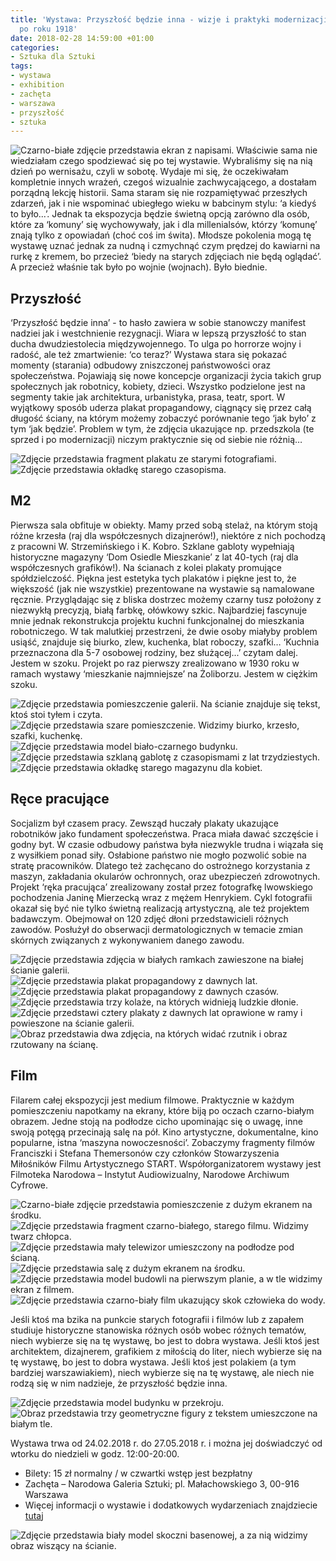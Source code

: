```yaml
---
title: 'Wystawa: Przyszłość będzie inna - wizje i praktyki modernizacji społecznych
  po roku 1918'
date: 2018-02-28 14:59:00 +01:00
categories:
- Sztuka dla Sztuki
tags:
- wystawa
- exhibition
- zachęta
- warszawa
- przyszłość
- sztuka
---
```


![Czarno-białe zdjęcie przedstawia ekran z napisami.](https://assets2.ello.co/uploads/asset/attachment/7244948/ello-optimized-b6208cdf.jpg)
<olela-narrative>
Właściwie sama nie wiedziałam czego spodziewać się po tej wystawie. Wybraliśmy się na nią dzień po wernisażu, czyli w sobotę. Wydaje mi się, że oczekiwałam kompletnie innych wrażeń, czegoś wizualnie zachwycającego, a dostałam porządną lekcję historii. Sama staram się nie rozpamiętywać przeszłych zdarzeń, jak i nie wspominać ubiegłego wieku w babcinym stylu: ‘a kiedyś to było...’. Jednak ta ekspozycja będzie świetną opcją zarówno dla osób, które za ‘komuny’ się wychowywały, jak i dla millenialsów, którzy ‘komunę’ znają tylko z opowiadań (choć coś im świta). Młodsze pokolenia mogą tę wystawę uznać jednak za nudną i czmychnąć czym prędzej do kawiarni na rurkę z kremem, bo przecież ‘biedy na starych zdjęciach nie będą oglądać’. A przecież właśnie tak było po wojnie (wojnach). Było biednie.
</olela-narrative>


## Przyszłość

‘Przyszłość będzie inna’ - to hasło zawiera w sobie stanowczy manifest nadziei jak i westchnienie rezygnacji. Wiara w lepszą przyszłość to stan ducha dwudziestolecia międzywojennego. To ulga po horrorze wojny i radość, ale też zmartwienie: ‘co teraz?’ Wystawa stara się pokazać momenty (starania) odbudowy zniszczonej państwowości oraz społeczeństwa. Pojawiają się nowe koncepcje organizacji życia takich grup społecznych jak robotnicy, kobiety, dzieci. Wszystko podzielone jest na segmenty takie jak architektura, urbanistyka, prasa, teatr, sport. W wyjątkowy sposób uderza plakat propagandowy, ciągnący się przez całą długość ściany, na którym możemy zobaczyć porównanie tego ‘jak było’ z tym ‘jak będzie’. Problem w tym, że zdjęcia ukazujące np. przedszkola (te sprzed i po modernizacji) niczym praktycznie się od siebie nie różnią…

![Zdjęcie przedstawia fragment plakatu ze starymi fotografiami.](https://assets1.ello.co/uploads/asset/attachment/7244906/ello-optimized-9a925292.jpg)
![Zdjęcie przedstawia okładkę starego czasopisma.](https://assets0.ello.co/uploads/asset/attachment/7244918/ello-optimized-25e18827.jpg)

## M2

Pierwsza sala obfituje w obiekty. Mamy przed sobą stelaż, na którym stoją różne krzesła (raj dla współczesnych dizajnerów!), niektóre z nich pochodzą z pracowni W. Strzemińskiego i K. Kobro. Szklane gabloty wypełniają historyczne magazyny ‘Dom Osiedle Mieszkanie’ z lat 40-tych (raj dla współczesnych grafików!). Na ścianach z kolei plakaty promujące spółdzielczość. Piękna jest estetyka tych plakatów i piękne jest to, że większość (jak nie wszystkie) prezentowane na wystawie są namalowane ręcznie. Przyglądając się z bliska dostrzec możemy czarny tusz położony z niezwykłą precyzją, białą farbkę, ołówkowy szkic. Najbardziej fascynuje mnie jednak rekonstrukcja projektu kuchni funkcjonalnej do mieszkania robotniczego. W tak malutkiej przestrzeni, że dwie osoby miałyby problem usiąść, znajduje się biurko, zlew, kuchenka, blat roboczy, szafki… ‘Kuchnia przeznaczona dla 5-7 osobowej rodziny, bez służącej...’ czytam dalej. Jestem w szoku. Projekt po raz pierwszy zrealizowano w 1930 roku w ramach wystawy ‘mieszkanie najmniejsze’ na Żoliborzu. Jestem w ciężkim szoku.

![Zdjęcie przedstawia pomieszczenie galerii. Na ścianie znajduje się tekst, ktoś stoi tyłem i czyta.](https://assets2.ello.co/uploads/asset/attachment/7244922/ello-optimized-3d1707ff.jpg)
![Zdjęcie przedstawia szare pomieszczenie. Widzimy biurko, krzesło, szafki, kuchenkę.](https://assets0.ello.co/uploads/asset/attachment/7244904/ello-optimized-615da7d3.jpg)
![Zdjęcie przedstawia model biało-czarnego budynku.](https://assets1.ello.co/uploads/asset/attachment/7244908/ello-optimized-1b482d76.jpg)
![Zdjęcie przedstawia szklaną gablotę z czasopismami z lat trzydziestych.](https://assets1.ello.co/uploads/asset/attachment/7244924/ello-optimized-47adb487.jpg)
![Zdjęcie przedstawia okładkę starego magazynu dla kobiet.](https://assets1.ello.co/uploads/asset/attachment/7244943/ello-optimized-5b49aaae.jpg)

## Ręce pracujące

Socjalizm był czasem pracy. Zewsząd huczały plakaty ukazujące robotników jako fundament społeczeństwa. Praca miała dawać szczęście i godny byt. W czasie odbudowy państwa była niezwykle trudna i wiązała się z wysiłkiem ponad siły. Osłabione państwo nie mogło pozwolić sobie na stratę pracowników. Dlatego też zachęcano do ostrożnego korzystania z maszyn, zakładania okularów ochronnych, oraz ubezpieczeń zdrowotnych. Projekt ‘ręka pracująca’ zrealizowany został przez fotografkę lwowskiego pochodzenia Janinę Mierzecką wraz z mężem Henrykiem. Cykl fotografii okazał się być nie tylko świetną realizacją artystyczną, ale też projektem badawczym. Obejmował on 120 zdjęć dłoni przedstawicieli różnych zawodów. Posłużył do obserwacji dermatologicznych w temacie zmian skórnych związanych z wykonywaniem danego zawodu.

![Zdjęcie przedstawia zdjęcia w białych ramkach zawieszone na białej ścianie galerii.](https://assets0.ello.co/uploads/asset/attachment/7244934/ello-optimized-6f2ad6ff.jpg)
![Zdjęcie przedstawia plakat propagandowy z dawnych lat.](https://assets1.ello.co/uploads/asset/attachment/7244938/ello-optimized-6a552324.jpg)
![Zdjęcie przedstawia plakat propagandowy z dawnych czasów.](https://assets1.ello.co/uploads/asset/attachment/7244940/ello-optimized-93c5dd9a.jpg)
![Zdjęcie przedstawia trzy kolaże, na których widnieją ludzkie dłonie.](https://assets0.ello.co/uploads/asset/attachment/7244932/ello-optimized-35e2aea1.jpg)
![Zdjęcie przedstawi cztery plakaty z dawnych lat oprawione w ramy i powieszone na ścianie galerii.](https://assets1.ello.co/uploads/asset/attachment/7244942/ello-optimized-043593a1.jpg)
![Obraz przedstawia dwa zdjęcia, na których widać rzutnik i obraz rzutowany na ścianę.](https://assets0.ello.co/uploads/asset/attachment/7244949/ello-optimized-8701bc67.jpg)

## Film

Filarem całej ekspozycji jest medium filmowe. Praktycznie w każdym pomieszczeniu napotkamy na ekrany, które biją po oczach czarno-białym obrazem. Jedne stoją na podłodze cicho upominając się o uwagę, inne swoją potęgą przecinają salę na pół. Kino artystyczne, dokumentalne, kino popularne, istna ‘maszyna nowoczesności’. Zobaczymy fragmenty filmów Franciszki i Stefana Themersonów czy członków Stowarzyszenia Miłośników Filmu Artystycznego START. Współorganizatorem wystawy jest Filmoteka Narodowa – Instytut Audiowizualny, Narodowe Archiwum Cyfrowe.

![Czarno-białe zdjęcie przedstawia pomieszczenie z dużym ekranem na środku.](https://assets2.ello.co/uploads/asset/attachment/7244912/ello-optimized-0fe22aa2.jpg)
![Zdjęcie przedstawia fragment czarno-białego, starego filmu. Widzimy twarz chłopca.](https://assets0.ello.co/uploads/asset/attachment/7244916/ello-optimized-056f8439.jpg)
![Zdjęcie przedstawia mały telewizor umieszczony na podłodze pod ścianą.](https://assets0.ello.co/uploads/asset/attachment/7244917/ello-optimized-dda35c50.jpg)
![Zdjęcie przedstawia salę z dużym ekranem na środku.](https://assets0.ello.co/uploads/asset/attachment/7244936/ello-optimized-d9338982.jpg)
![Zdjęcie przedstawia model budowli na pierwszym planie, a w tle widzimy ekran z filmem.](https://assets0.ello.co/uploads/asset/attachment/7244923/ello-optimized-1e174987.jpg)
![Zdjęcie przedstawia czarno-biały film ukazujący skok człowieka do wody.](https://assets2.ello.co/uploads/asset/attachment/7244929/ello-optimized-bac80f85.gif)

Jeśli ktoś ma bzika na punkcie starych fotografii i filmów lub z zapałem studiuje  historyczne stanowiska różnych osób wobec różnych tematów, niech wybierze się na tę wystawę, bo jest to dobra wystawa. Jeśli ktoś jest architektem, dizajnerem, grafikiem z miłością do liter, niech wybierze się na tę wystawę, bo jest to dobra wystawa. Jeśli ktoś jest polakiem (a tym bardziej warszawiakiem), niech wybierze się na tę wystawę, ale niech nie rodzą się w nim nadzieje, że przyszłość będzie inna.

![Zdjęcie przedstawia model budynku w przekroju.](https://assets2.ello.co/uploads/asset/attachment/7244945/ello-optimized-704f01d3.jpg)
![Obraz przedstawia trzy geometryczne figury z tekstem umieszczone na białym tle.](https://assets1.ello.co/uploads/asset/attachment/7244933/ello-optimized-565f7db4.jpg)

Wystawa trwa od 24.02.2018 r. do 27.05.2018 r. i można jej doświadczyć od wtorku do niedzieli w godz. 12:00-20:00.
* Bilety: 15 zł normalny / w czwartki wstęp jest bezpłatny
* Zachęta – Narodowa Galeria Sztuki; pl. Małachowskiego 3, 00-916 Warszawa
* Więcej informacji o wystawie i dodatkowych wydarzeniach znajdziecie [tutaj](https://zacheta.art.pl/pl/wystawy/przyszlosc-bedzie-inna?filters=eyJpZCI6WyIzMjI0Il0sIm9yZGVyIjoiRklFTEQgKGlkLDMyMjQpIn0%3D)

![Zdjęcie przedstawia biały model skoczni basenowej, a za nią widzimy obraz wiszący na ścianie.](https://assets1.ello.co/uploads/asset/attachment/7244920/ello-optimized-27380617.jpg)
